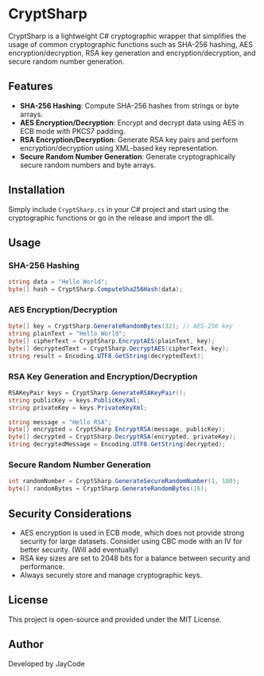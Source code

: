 # CryptSharp

CryptSharp is a lightweight C# cryptographic wrapper that simplifies the usage of common cryptographic functions such as SHA-256 hashing, AES encryption/decryption, RSA key generation and encryption/decryption, and secure random number generation.

## Features
- **SHA-256 Hashing**: Compute SHA-256 hashes from strings or byte arrays.
- **AES Encryption/Decryption**: Encrypt and decrypt data using AES in ECB mode with PKCS7 padding.
- **RSA Encryption/Decryption**: Generate RSA key pairs and perform encryption/decryption using XML-based key representation.
- **Secure Random Number Generation**: Generate cryptographically secure random numbers and byte arrays.

## Installation
Simply include `CryptSharp.cs` in your C# project and start using the cryptographic functions or go in the release and import the dll.

## Usage

### SHA-256 Hashing
```csharp
string data = "Hello World";
byte[] hash = CryptSharp.ComputeSha256Hash(data);
```

### AES Encryption/Decryption
```csharp
byte[] key = CryptSharp.GenerateRandomBytes(32); // AES-256 key
string plainText = "Hello World";
byte[] cipherText = CryptSharp.EncryptAES(plainText, key);
byte[] decryptedText = CryptSharp.DecryptAES(cipherText, key);
string result = Encoding.UTF8.GetString(decryptedText);
```

### RSA Key Generation and Encryption/Decryption
```csharp
RSAKeyPair keys = CryptSharp.GenerateRSAKeyPair();
string publicKey = keys.PublicKeyXml;
string privateKey = keys.PrivateKeyXml;

string message = "Hello RSA";
byte[] encrypted = CryptSharp.EncryptRSA(message, publicKey);
byte[] decrypted = CryptSharp.DecryptRSA(encrypted, privateKey);
string decryptedMessage = Encoding.UTF8.GetString(decrypted);
```

### Secure Random Number Generation
```csharp
int randomNumber = CryptSharp.GenerateSecureRandomNumber(1, 100);
byte[] randomBytes = CryptSharp.GenerateRandomBytes(16);
```

## Security Considerations
- AES encryption is used in ECB mode, which does not provide strong security for large datasets. Consider using CBC mode with an IV for better security. (Will add eventually)
- RSA key sizes are set to 2048 bits for a balance between security and performance.
- Always securely store and manage cryptographic keys.

## License
This project is open-source and provided under the MIT License.

## Author
Developed by JayCode

